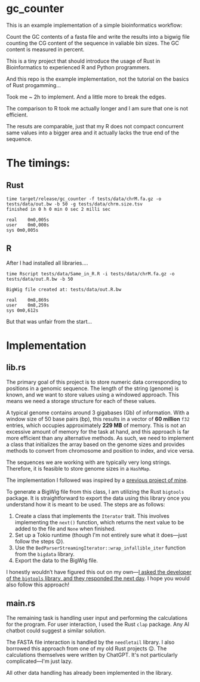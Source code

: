 # gc_counter

This is an example implementation of a simple bioinformatics workflow:

Count the GC contents of a fasta file and write the results into a bigwig file counting the CG content of the sequence in valiable bin sizes. The GC content is measured in percent.

This is a tiny project that should introduce the usage of Rust in Bioinformatics to experienced R and Python programmers.

And this repo is the example implementation, not the tutorial on the basics of Rust progamming...

Took me ~ 2h to implement. And a little more to break the edges.

The comparison to R took me actually longer and I am sure that one is not efficient.

The resuts are comparable, just that my R does not compact concurrent same values into a bigger area and it actually lacks the true end of the sequence.

# The timings:


## Rust

```
time target/release/gc_counter -f tests/data/chrM.fa.gz -o tests/data/out.bw -b 50 -g tests/data/chrm.size.tsv 
finished in 0 h 0 min 0 sec 2 milli sec

real    0m0,005s
user    0m0,000s
sys 0m0,005s
```


## R

After I had installed all libraries....

```
time Rscript tests/data/Same_in_R.R -i tests/data/chrM.fa.gz -o tests/data/out.R.bw -b 50

BigWig file created at: tests/data/out.R.bw 

real    0m8,869s
user    0m8,259s
sys 0m0,612s
```


But that was unfair from the start...

# Implementation

## lib.rs

The primary goal of this project is to store numeric data corresponding to positions in a genomic sequence. The length of the string (genome) is known, and we want to store values using a windowed approach. This means we need a storage structure for each of these values.

A typical genome contains around 3 gigabases (Gb) of information. With a window size of 50 base pairs (bp), this results in a vector of **60 million** `f32` entries, which occupies approximately **229 MB** of memory. This is not an excessive amount of memory for the task at hand, and this approach is far more efficient than any alternative methods. As such, we need to implement a class that initializes the array based on the genome sizes and provides methods to convert from chromosome and position to index, and vice versa.

The sequences we are working with are typically very long strings. Therefore, it is feasible to store genome sizes in a `HashMap`.

The implementation I followed was inspired by a [previous project of mine](https://github.com/stela2502/bam_tide).

To generate a BigWig file from this class, I am utilizing the Rust `bigtools` package. It is straightforward to export the data using this library once you understand how it is meant to be used. The steps are as follows:

1. Create a class that implements the `Iterator` trait. This involves implementing the `next()` function, which returns the next value to be added to the file and `None` when finished.
2. Set up a Tokio runtime (though I'm not entirely sure what it does—just follow the steps 😉).
3. Use the `BedParserStreamingIterator::wrap_infallible_iter` function from the `bigdata` library.
4. Export the data to the BigWig file.

I honestly wouldn’t have figured this out on my own—[I asked the developer of the `bigtools` library, and they responded the next day](https://github.com/jackh726/bigtools/discussions/74). I hope you would also follow this approach!

## main.rs

The remaining task is handling user input and performing the calculations for the program. For user interaction, I used the Rust `clap` package. Any AI chatbot could suggest a similar solution. 

The FASTA file interaction is handled by the `needletail` library. I also borrowed this approach from one of my old Rust projects 😉. The calculations themselves were written by ChatGPT. It's not particularly complicated—I'm just lazy.

All other data handling has already been implemented in the library.

